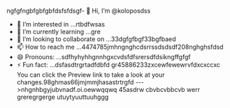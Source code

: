 ngfgfngbfgbfgbfdsfsfdsgf- 👋 Hi, I’m @koloposdss
- 👀 I’m interested in ...rtbdfwsas
- 🌱 I’m currently learning ...gre
- 💞️ I’m looking to collaborate on ...33dgfgfbgf33bgfbaed
- 📫 How to reach me ...4474785jmhngnghcdsrrssdsdsdf208nghghsfdsd
- 😄 Pronouns: ...sdfhyhyhhgnnhgxcvdsfdfsrersdfdsikngffgfgf
- ⚡ Fun fact: ...dsfasdtrgrtadfdbfd
gr45886233zxcewfewewrvfdxcxccxc
You can click the Preview link to take a look at your changes.98ghmas66jmjmmjhasastrtrgfd
--->nhgnhbgyjubvnadf.oi.oewwqqwq
45asdrw
cbvbcvbbcvb
werr
greregrgerge
utuytyuuttuuhggg
